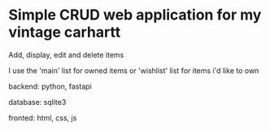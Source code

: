 # Simple CRUD web application for my vintage carhartt

Add, display, edit and delete items

I use the 'main' list for owned items or 'wishlist' list for items i'd like to own

backend: python, fastapi

database: sqlite3

fronted: html, css, js
